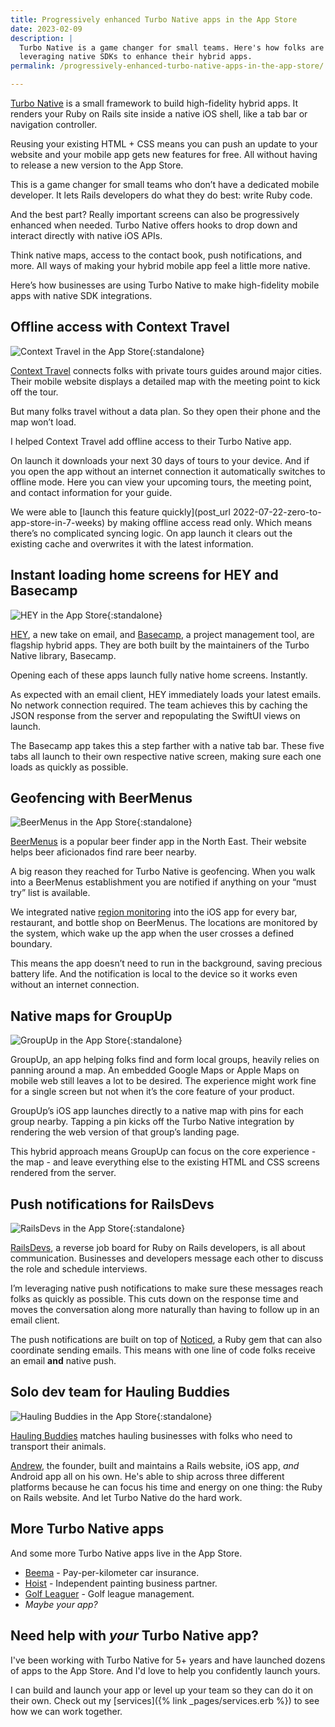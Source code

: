 ```yaml
---
title: Progressively enhanced Turbo Native apps in the App Store
date: 2023-02-09
description: |
  Turbo Native is a game changer for small teams. Here's how folks are
  leveraging native SDKs to enhance their hybrid apps.
permalink: /progressively-enhanced-turbo-native-apps-in-the-app-store/

---
```


[Turbo Native](https://github.com/hotwired/turbo-ios) is a small framework to build high-fidelity hybrid apps. It renders your Ruby on Rails site inside a native iOS shell, like a tab bar or navigation controller.

Reusing your existing HTML + CSS means you can push an update to your website and your mobile app gets new features for free. All without having to release a new version to the App Store.

This is a game changer for small teams who don’t have a dedicated mobile developer. It lets Rails developers do what they do best: write Ruby code.

And the best part? Really important screens can also be progressively enhanced when needed. Turbo Native offers hooks to drop down and interact directly with native iOS APIs.

Think native maps, access to the contact book, push notifications, and more. All ways of making your hybrid mobile app feel a little more native.

Here’s how businesses are using Turbo Native to make high-fidelity mobile apps with native SDK integrations.

## Offline access with Context Travel

![Context Travel in the App Store](/images/app-store/context-travel.png){:standalone}

[Context Travel](https://apps.apple.com/ca/app/context-travel/id1630419856) connects folks with private tours guides around major cities. Their mobile website displays a detailed map with the meeting point to kick off the tour.

But many folks travel without a data plan. So they open their phone and the map won’t load.

I helped Context Travel add offline access to their Turbo Native app.

On launch it downloads your next 30 days of tours to your device. And if you open the app without an internet connection it automatically switches to offline mode. Here you can view your upcoming tours, the meeting point, and contact information for your guide.

We were able to [launch this feature quickly](post_url 2022-07-22-zero-to-app-store-in-7-weeks) by making offline access read only. Which means there’s no complicated syncing logic. On app launch it clears out the existing cache and overwrites it with the latest information.

## Instant loading home screens for HEY and Basecamp

![HEY in the App Store](/images/app-store/hey.png){:standalone}

[HEY](https://apps.apple.com/us/app/basecamp-project-management/id1015603248), a new take on email, and [Basecamp](https://apps.apple.com/us/app/basecamp-project-management/id1015603248), a project management tool, are flagship hybrid apps. They are both built by the maintainers of the Turbo Native library, Basecamp.

Opening each of these apps launch fully native home screens. Instantly.

As expected with an email client, HEY immediately loads your latest emails. No network connection required. The team achieves this by caching the JSON response from the server and repopulating the SwiftUI views on launch.

The Basecamp app takes this a step farther with a native tab bar. These five tabs all launch to their own respective native screen, making sure each one loads as quickly as possible.

## Geofencing with BeerMenus

![BeerMenus in the App Store](/images/app-store/beermenus.png){:standalone}

[BeerMenus](https://apps.apple.com/app/apple-store/id917882057) is a popular beer finder app in the North East. Their website helps beer aficionados find rare beer nearby.

A big reason they reached for Turbo Native is geofencing. When you walk into a BeerMenus establishment you are notified if anything on your “must try” list is available.

We integrated native [region monitoring](https://developer.apple.com/documentation/corelocation/monitoring_the_user_s_proximity_to_geographic_regions) into the iOS app for every bar, restaurant, and bottle shop on BeerMenus. The locations are monitored by the system, which wake up the app when the user crosses a defined boundary.

This means the app doesn’t need to run in the background, saving precious battery life. And the notification is local to the device so it works even without an internet connection.

## Native maps for GroupUp

![GroupUp in the App Store](/images/app-store/groupup.png){:standalone}

GroupUp, an app helping folks find and form local groups, heavily relies on panning around a map. An embedded Google Maps or Apple Maps on mobile web still leaves a lot to be desired. The experience might work fine for a single screen but not when it’s the core feature of your product.

GroupUp’s iOS app launches directly to a native map with pins for each group nearby. Tapping a pin kicks off the Turbo Native integration by rendering the web version of that group’s landing page.

This hybrid approach means GroupUp can focus on the core experience - the map - and leave everything else to the existing HTML and CSS screens rendered from the server.

## Push notifications for RailsDevs

![RailsDevs in the App Store](/images/app-store/railsdevs.png){:standalone}

[RailsDevs](https://apps.apple.com/us/app/railsdevs/id1621607837), a reverse job board for Ruby on Rails developers, is all about communication. Businesses and developers message each other to discuss the role and schedule interviews.

I’m leveraging native push notifications to make sure these messages reach folks as quickly as possible. This cuts down on the response time and moves the conversation along more naturally than having to follow up in an email client.

The push notifications are built on top of [Noticed](https://github.com/excid3/noticed), a Ruby gem that can also coordinate sending emails. This means with one line of code folks receive an email **and** native push.

## Solo dev team for Hauling Buddies

![Hauling Buddies in the App Store](/images/app-store/hauling-buddies.png){:standalone}

[Hauling Buddies](https://apps.apple.com/us/app/hauling-buddies/id6443831303) matches hauling businesses with folks who need to transport their animals.

[Andrew](https://twitter.com/mybuddyandrew), the founder, built and maintains a Rails website, iOS app, _and_ Android app all on his own. He's able to ship across three different platforms because he can focus his time and energy on one thing: the Ruby on Rails website. And let Turbo Native do the hard work.

## More Turbo Native apps

And some more Turbo Native apps live in the App Store.

* [Beema](https://apps.apple.com/in/app/beema-insurance/id1553718589) - Pay-per-kilometer car insurance.
* [Hoist](https://apps.apple.com/us/app/hoist-up/id1592340401) - Independent painting business partner.
* [Golf Leaguer](https://apps.apple.com/us/app/golf-leaguer/id1627580628) - Golf league management.
* _Maybe your app?_

## Need help with _your_ Turbo Native app?

I've been working with Turbo Native for 5+ years and have launched dozens of apps to the App Store. And I'd love to help you confidently launch yours.

I can build and launch your app or level up your team so they can do it on their own. Check out my [services]({% link _pages/services.erb %}) to see how we can work together.
